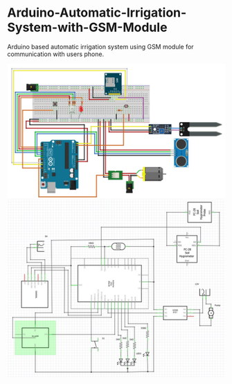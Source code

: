 # Arduino-Automatic-Irrigation-System-with-GSM-Module
Arduino based automatic irrigation system using GSM module for communication with users phone.

![BreadBoards](/irrigation_system_breadboard.jpg)
![Schema](/irrigation_system.jpg)
